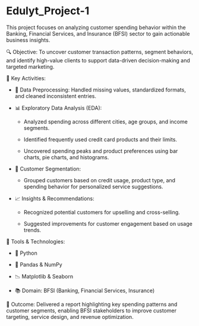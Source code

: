 # Edulyt_Project-1

This project focuses on analyzing customer spending behavior within the Banking, Financial Services, and Insurance (BFSI) sector to gain actionable business insights.

🔍 Objective:
To uncover customer transaction patterns, segment behaviors, and identify high-value clients to support data-driven decision-making and targeted marketing.

📂 Key Activities:
  * 🧹 Data Preprocessing: Handled missing values, standardized formats, and cleaned inconsistent entries.

  * 📊 Exploratory Data Analysis (EDA):

       * Analyzed spending across different cities, age groups, and income segments.

       * Identified frequently used credit card products and their limits.

       * Uncovered spending peaks and product preferences using bar charts, pie charts, and histograms.

  * 🧠 Customer Segmentation:

       * Grouped customers based on credit usage, product type, and spending behavior for personalized service suggestions.

  * 📈 Insights & Recommendations:

       * Recognized potential customers for upselling and cross-selling.

       * Suggested improvements for customer engagement based on usage trends.

🧰 Tools & Technologies:
 * 🐍 Python

 * 🐼 Pandas & NumPy

 * 📉 Matplotlib & Seaborn

 * 📚 Domain: BFSI (Banking, Financial Services, Insurance)

🎯 Outcome:
Delivered a report highlighting key spending patterns and customer segments, enabling BFSI stakeholders to improve customer targeting, service design, and revenue optimization.

